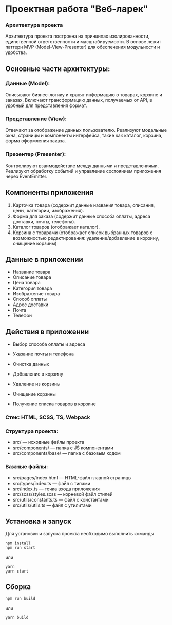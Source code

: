 # Проектная работа "Веб-ларек"  

### Архитектура проекта  

Архитектура проекта построена на принципах изолированности, единственной ответственности и масштабируемости. В основе лежит паттерн MVP (Model-View-Presenter) для обеспечения модульности и удобства.  

## Основные части архитектуры:
### Данные (Model):
Описывают бизнес-логику и хранят информацию о товарах, корзине и заказах.
Включают трансформацию данных, получаемых от API, в удобный для представления формат.
### Представление (View):
Отвечают за отображение данных пользователю.
Реализуют модальные окна, страницы и компоненты интерфейса, такие как каталог, корзина, форма оформления заказа.
### Презентер (Presenter):
Контролируют взаимодействие между данными и представлениями.
Реализуют обработку событий и управление состоянием приложения через EventEmitter.  

## Компоненты приложения  
  1. Карточка товара (содержит данные названия товара, описания, цены, категории, изображения).
  2. Форма для заказа (содержит данные способа оплаты, адреса доставки, почты, телефона).
  3. Каталог товаров (отображает каталог).
  4. Корзина с товарами (отображает список выбранных товаров с возможностью редактирования: удаление/добавление в корзину, очищение корзины)
## Данные в приложении  
  - Название товара
  - Описание товара
  - Цена товара
  - Категория товара
  - Изображение товара
  - Способ оплаты
  - Адрес доставки
  - Почта
  - Телефон
## Действия в приложении 
  - Выбор способа оплаты и адреса
  - Указание почты и телефона
  - Очистка данных

  - Добваление в корзину
  - Удаление из корзины
  - Очищение корзины
  - Получение списка товаров в корзине
    
### Стек: HTML, SCSS, TS, Webpack

### Структура проекта:
- src/ — исходные файлы проекта
- src/components/ — папка с JS компонентами
- src/components/base/ — папка с базовым кодом

### Важные файлы:
- src/pages/index.html — HTML-файл главной страницы
- src/types/index.ts — файл с типами
- src/index.ts — точка входа приложения
- src/scss/styles.scss — корневой файл стилей
- src/utils/constants.ts — файл с константами
- src/utils/utils.ts — файл с утилитами

## Установка и запуск
Для установки и запуска проекта необходимо выполнить команды

```
npm install
npm run start
```

или

```
yarn
yarn start
```
## Сборка

```
npm run build
```

или

```
yarn build
```


